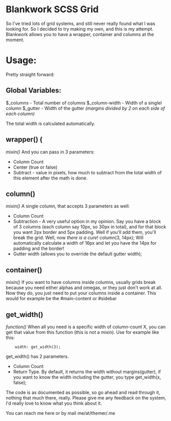 # Blankwork SCSS Grid
So I've tried lots of grid systems, and still never really found what I was looking for. So I decided to try making my own, and this is my attempt. 
Blankwork allows you to have a wrapper, container and columns at the moment.

# Usage:
Pretty straight forward:

## Global Variables:
$_columns - Total number of columns
$_column-width - Width of a singlel column
$_gutter - Width of the gutter *(margins divided by 2 on each side of each column)*

The total width is calculated automatically.


## wrapper() (
*mixin()*
And you can pass in 3 parameters:
+ Column Count
+ Center (true or false)
+ Subtract - value in pixels, how much to subtract from the total width of this element after the math is done. 


## column()
*mixin()*
A single column, that accepts 3 parameters as well:
+ Column Count
+ Subtraction - A very useful option in my opinion. Say you have a block of 3 columns (each column say 10px, so 30px in total), and for that block you want 2px border and 5px padding. Well if you'll add them, you'll break the grid. 
Well, now _there is a cure_!
column(3, 14px); Will automatically calculate a width of 16px and let you have the 14px for padding and the border!
+ Gutter width (allows you to override the default gutter width);

## container()
*mixin()*
If you want to have columns inside columns, usually grids break because you need either alphas and omegas, or they just don't work at all. Now they do, you just need to put your columns inside a container. This would for example be the #main-content or #sidebar

## get_width()
*function()*
When all you need is a specific width of column-count X, you can get that value from this function (this is not a mixin). Use for example like this:
		
		width: get_width(3);

get_width() has 2 parameters. 

+ Column Count
+ Return Type. By default, it returns the width without margins(gutter), if you want to know the width including the gutter, you type get_width(x, false);

The code is as documented as possible, so go ahead and read through it, nothing that much there, really. Please give me any feedback on the system, I'd really love to know what you think about it.

You can reach me here or by mail me/at/themer/.me
